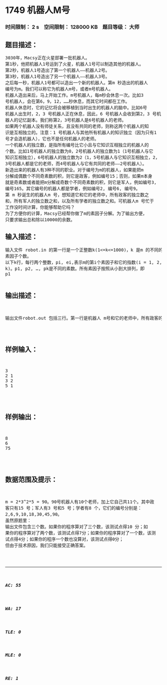 # 1749 机器人M号   
### 时间限制： 2 s&nbsp;&nbsp;&nbsp;&nbsp;空间限制： 128000 KB&nbsp;&nbsp;&nbsp;&nbsp;题目等级： 大师  
## 题目描述：  

<pre>
3030年，Macsy正在火星部署一批机器人。  
第1秒，他把机器人1号运到了火星，机器人1号可以制造其他的机器人。  
第2秒，机器人1号造出了第一个机器人——机器人2号。  
第3秒，机器人1号造出了另一个机器人——机器人3号。  
之后每一秒，机器人1号都可以造出一个新的机器人。第m 秒造出的机器人  
编号为m。我们可以称它为机器人m号，或者m号机器人。  
机器人造出来后，马上开始工作。m号机器人，每m秒会休息一次。比如3  
号机器人，会在第6，9，12，……秒休息，而其它时间都在工作。  
机器人休息时，它的记忆将会被移植到当时出生的机器人的脑中。比如6号  
机器人出生时，2，3 号机器人正在休息，因此，6 号机器人会收到第2，3 号机  
器人的记忆副本。我们称第2，3号机器人是6号机器人的老师。  
如果两个机器人没有师徒关系，且没有共同的老师，则称这两个机器人的知  
识是互相独立的。注意：1 号机器人与其他所有机器人的知识独立（因为只有1  
号才会造机器人），它也不是任何机器人的老师。  
一个机器人的独立数，是指所有编号比它小且与它知识互相独立的机器人的  
个数。比如1号机器人的独立数为0，2号机器人的独立数为1（1号机器人与它  
知识互相独立），6号机器人的独立数为2（1，5号机器人与它知识互相独立，2，  
3号机器人都是它的老师，而4号机器人与它有共同的老师——2号机器人）。  
新造出来的机器人有3种不同的职业。对于编号为m的机器人，如果能把m  
分解成偶数个不同奇素数的积，则它是政客，例如编号15；否则，如果m本身  
就是奇素数或者能把m分解成奇数个不同奇素数的积，则它是军人，例如编号3,  
编号165。其它编号的机器人都是学者，例如编号2, 编号6, 编号9。  
第 m 秒诞生的机器人m 号，想知道它和它的老师中，所有政客的独立数之  
和，所有军人的独立数之和，以及所有学者的独立数之和。可机器人m 号忙于  
工作没时间计算，你能够帮助它吗？  
为了方便你的计算，Macsy已经帮你做了m的素因子分解。为了输出方便，  
只要求输出总和除以10000的余数。
</pre>
  
  
## 输入描述：  

<pre>
输入文件 robot.in 的第一行是一个正整数k(1<=k<=1000)，k 是m 的不同的  
素因子个数。  
以下k行，每行两个整数，pi, ei,表示m的第i个素因子和它的指数(i = 1, 2, …,  
k)。p1, p2, …, pk是不同的素数。所有素因子按照从小到大排列，即  
p1<p2<…<pk。输入文件中，2<=pi<10,000, 1<=ei<=1,000,000。
</pre>
  
  
## 输出描述：  

<pre>
输出文件robot.out 包括三行。第一行是机器人 m号和它的老师中，所有政客的独立数之和除以10000的余数。第二行是机器人m号和它的老师中，所有军人的独立数之和除以10000的余数。第三行是机器人m号和它的老师中，所有学者的独立数之和除以10000的余数。
</pre>
  
  
## 样例输入：  

<pre>
3  
2 1  
3 2  
5 1
</pre>
  
  
## 样例输出：  

<pre>
8  
6  
75
</pre>
  
  
## 数据范围及提示：  

<pre>
m = 2*3^2*5 = 90。90号机器人有10个老师，加上它自己共11个。其中政  
客只有15 号；军人有3 号和5 号；学者有8 个，它们的编号分别是：  
2,6,9,10,18,30,45,90。
虽然原题里：
输出文件包含三个数。如果你的程序算对了三个数，该测试点得10 分；如  
果你的程序算对了两个数，该测试点得7分；如果你的程序算对了一个数，该测  
试点得4分；如果你的程序一个数也没算对，该测试点得0分；
但由于技术原因，我们只能接受正确答案。
</pre>
  
  
***  

##### AC: 55  
##### WA: 17  
##### TLE: 0  
##### MLE: 0  
##### RE: 1  
